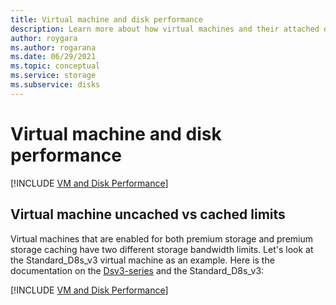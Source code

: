 ```yaml
---
title: Virtual machine and disk performance
description: Learn more about how virtual machines and their attached disks work in combination for performance.
author: roygara
ms.author: rogarana
ms.date: 06/29/2021
ms.topic: conceptual
ms.service: storage
ms.subservice: disks
---
```

# Virtual machine and disk performance
[!INCLUDE [VM and Disk Performance](../../includes/virtual-machine-disk-performance.md)]

## Virtual machine uncached vs cached limits
Virtual machines that are enabled for both premium storage and premium storage caching have two different storage bandwidth limits. Let's look at the Standard_D8s_v3 virtual machine as an example. Here is the documentation on the [Dsv3-series](dv3-dsv3-series.md) and the Standard_D8s_v3:

[!INCLUDE [VM and Disk Performance](../../includes/virtual-machine-disk-performance-2.md)]

